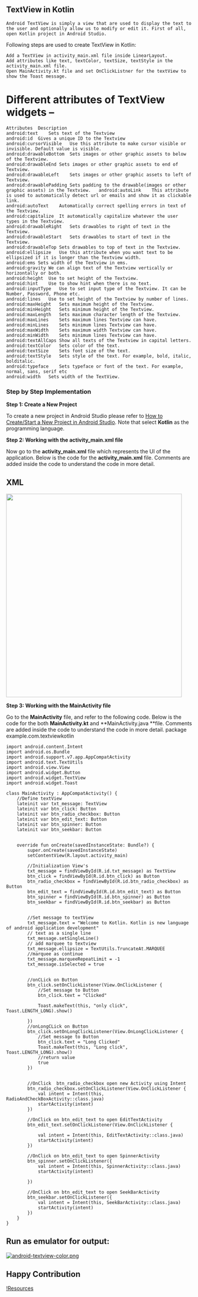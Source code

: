 ## TextView in Kotlin

	Android TextView is simply a view that are used to display the text to the user and optionally allow us to modify or edit it. First of all, open Kotlin project in Android Studio.
Following steps are used to create TextView in Kotlin:

	Add a TextView in activity_main.xml file inside LinearLayout.
	Add attributes like text, textColor, textSize, textStyle in the activity_main.xml file.
	Open MainActivity.kt file and set OnClickListner for the textView to show the Toast message.
	

# Different attributes of TextView widgets –

	Attributes	Description
	android:text	Sets text of the Textview
	android:id	Gives a unique ID to the Textview
	android:cursorVisible	Use this attribute to make cursor visible or invisible. Default value is visible.
	android:drawableBottom	Sets images or other graphic assets to below of the Textview.
	android:drawableEnd	Sets images or other graphic assets to end of Textview.
	android:drawableLeft	Sets images or other graphic assets to left of Textview.
	android:drawablePadding	Sets padding to the drawable(images or other graphic assets) in the Textview.	android:autoLink	This attribute is used to automatically detect url or emails and show it as clickable link.
	android:autoText	Automatically correct spelling errors in text of the Textview.
	android:capitalize	It automatically capitalize whatever the user types in the Textview.
	android:drawableRight	Sets drawables to right of text in the Textview.
	android:drawableStart	Sets drawables to start of text in the Textview.
	android:drawableTop	Sets drawables to top of text in the Textview.
	android:ellipsize	Use this attribute when you want text to be ellipsized if it is longer than the Textview width.
	android:ems	Sets width of the Textview in ems.
	android:gravity	We can align text of the Textview vertically or horizontally or both.
	android:height	Use to set height of the Textview.
	android:hint	Use to show hint when there is no text.
	android:inputType	Use to set input type of the Textview. It can be Number, Password, Phone etc.
	android:lines	Use to set height of the Textview by number of lines.
	android:maxHeight	Sets maximum height of the Textview.
	android:minHeight	Sets minimum height of the Textview.
	android:maxLength	Sets maximum character length of the Textview.
	android:maxLines	Sets maximum lines Textview can have.
	android:minLines	Sets minimum lines Textview can have.
	android:maxWidth	Sets maximum width Textview can have.
	android:minWidth	Sets minimum lines Textview can have.
	android:textAllCaps	Show all texts of the Textview in capital letters.
	android:textColor	Sets color of the text.
	android:textSize	Sets font size of the text.
	android:textStyle	Sets style of the text. For example, bold, italic, bolditalic.
	android:typeface	Sets typeface or font of the text. For example, normal, sans, serif etc
	android:width	Sets width of the TextView.
	

 ### Step by Step Implementation

**Step 1: Create a New Project**

To create a new project in Android Studio please refer to [How to Create/Start a New Project in Android Studio](https://www.geeksforgeeks.org/android-how-to-create-start-a-new-project-in-android-studio/).
Note that select **Kotlin** as the programming language.

**Step 2: Working with the activity_main.xml file**

Now go to the **activity_main.xml** file which represents the UI of the application. Below is the code for the **activity_main.xml** file. Comments are added inside the code to understand the code in more detail.

## XML
<img src="https://user-images.githubusercontent.com/78701779/134665601-f76558ef-b719-453d-82e0-c767f8831a50.png" height=550px width=475px>

**Step 3: Working with the MainActivity file**

Go to the **MainActivity** file, and refer to the following code. Below is the code for the both **MainActivity.kt** and **MainActivity.java **file. Comments are added inside the code to understand the code in more detail.
package example.com.textviewkotlin

	import android.content.Intent
	import android.os.Bundle
	import android.support.v7.app.AppCompatActivity
	import android.text.TextUtils
	import android.view.View
	import android.widget.Button
	import android.widget.TextView
	import android.widget.Toast

	class MainActivity : AppCompatActivity() {
		//Define textView
		lateinit var txt_message: TextView
		lateinit var btn_click: Button
		lateinit var btn_radio_checkbox: Button
		lateinit var btn_edit_text: Button
		lateinit var btn_spinner: Button
		lateinit var btn_seekbar: Button


		override fun onCreate(savedInstanceState: Bundle?) {
			super.onCreate(savedInstanceState)
			setContentView(R.layout.activity_main)

			//Initialization View's
			txt_message = findViewById(R.id.txt_message) as TextView
			btn_click = findViewById(R.id.btn_click) as Button
			btn_radio_checkbox = findViewById(R.id.btn_radio_checkbox) as Button
			btn_edit_text = findViewById(R.id.btn_edit_text) as Button
			btn_spinner = findViewById(R.id.btn_spinner) as Button
			btn_seekbar = findViewById(R.id.btn_seekbar) as Button


			//Set message to textView
			txt_message.text = "Welcome to Kotlin. Kotlin is new language of android application development"
			// text as a single line
			txt_message.setSingleLine()
			// add marquee to textview
			txt_message.ellipsize = TextUtils.TruncateAt.MARQUEE
			//marquee as continue
			txt_message.marqueeRepeatLimit = -1
			txt_message.isSelected = true


			//onCLick on Button
			btn_click.setOnClickListener(View.OnClickListener {
				//Set message to Button
				btn_click.text = "Clicked"

				Toast.makeText(this, "only click", Toast.LENGTH_LONG).show()

			})
			//onLongCLick on Button
			btn_click.setOnLongClickListener(View.OnLongClickListener {
				//Set message to Button
				btn_click.text = "Long Clicked"
				Toast.makeText(this, "Long click", Toast.LENGTH_LONG).show()
				//return value
				true
			})


			//OnClick  btn_radio_checkbox open new Activity using Intent
			btn_radio_checkbox.setOnClickListener(View.OnClickListener {
				val intent = Intent(this, RadioAndCheckBoxActivity::class.java)
				startActivity(intent)
			})

			//OnClick on btn_edit_text to open EditTextActivity
			btn_edit_text.setOnClickListener(View.OnClickListener {

				val intent = Intent(this, EditTextActivity::class.java)
				startActivity(intent)
			})

			//OnClick on btn_edit_text to open SpinnerActivity
			btn_spinner.setOnClickListener({
				val intent = Intent(this, SpinnerActivity::class.java)
				startActivity(intent)

			})

			//OnClick on btn_edit_text to open SeekBarActivity
			btn_seekbar.setOnClickListener({
				val intent = Intent(this, SeekBarActivity::class.java)
				startActivity(intent)
			})
		}
	}

## Run as emulator for output:
[![android-textview-color.png](https://i.postimg.cc/8CM0sPsx/android-textview-color.png)](https://postimg.cc/2qjwKYQx)

## Happy Contribution

[!Resources](https://www.geeksforgeeks.org/textview-in-kotlin/)

